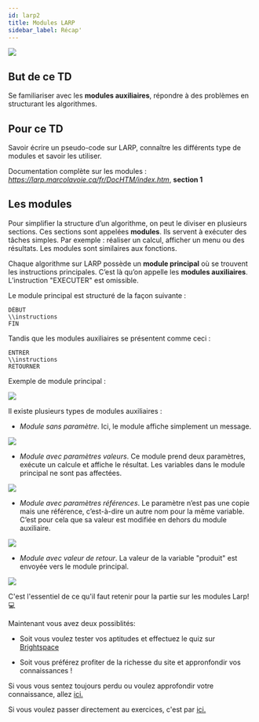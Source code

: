 ```yaml
---
id: larp2
title: Modules LARP
sidebar_label: Récap'
---
```


![](https://media.giphy.com/media/l0HlHJGHe3yAMhdQY/giphy.gif)

## But de ce TD

Se familiariser avec les **modules auxiliaires**, répondre à des problèmes en structurant les algorithmes.

## Pour ce TD

Savoir écrire un pseudo-code sur LARP, connaître les différents type de modules et savoir les utiliser.

Documentation complète sur les modules : _https://larp.marcolavoie.ca/fr/DocHTM/index.htm_, **section 1**

## Les modules

Pour simplifier la structure d’un algorithme, on peut le diviser en plusieurs sections. Ces sections sont appelées **modules**. Ils servent à exécuter des tâches simples. Par exemple : réaliser un calcul, afficher un menu ou des résultats.
Les modules sont similaires aux fonctions.

Chaque algorithme sur LARP possède un **module principal** où se trouvent les instructions principales. C’est là qu’on appelle les **modules auxiliaires**. L’instruction "EXECUTER" est omissible.

Le module principal est structuré de la façon suivante :

    DÉBUT
    \\instructions
    FIN

Tandis que les modules auxiliaires se présentent comme ceci :

    ENTRER
    \\instructions
    RETOURNER

Exemple de module principal :

![](assets/larp_8.png)

Il existe plusieurs types de modules auxiliaires :

- _Module sans paramètre_. Ici, le module affiche simplement un message.

![](assets/larp_9.png)

- _Module avec paramètres valeurs_. Ce module prend deux paramètres, exécute un calcule et affiche le résultat. Les variables dans le module principal ne sont pas affectées.

![](assets/larp_10.png)

- _Module avec paramètres références_. Le paramètre n’est pas une copie mais une référence, c’est-à-dire un autre nom pour la même variable. C’est pour cela que sa valeur est modifiée en dehors du module auxiliaire.

![](assets/larp_11.png)

- _Module avec valeur de retour_. La valeur de la variable "produit" est envoyée vers le module principal.

![](assets/larp_12.png)

C'est l'essentiel de ce qu'il faut retenir pour la partie sur les modules Larp! 💻

Maintenant vous avez deux possiblités:

- Soit vous voulez tester vos aptitudes et effectuez le quiz sur [Brightspace]()

- Soit vous préférez profiter de la richesse du site et appronfondir vos connaissances !

Si vous vous sentez toujours perdu ou voulez approfondir votre connaissance, allez [ici.](./larp2_ressources.md)

Si vous voulez passer directement au exercices, c'est par [ici.](./larp2_exercices.md)
